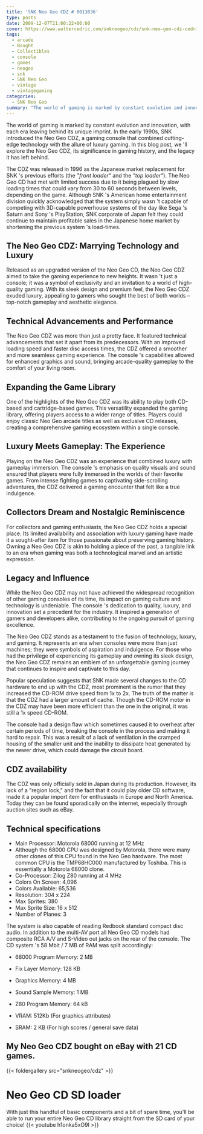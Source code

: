 ```yaml
---
title: 'SNK Neo Geo CDZ # 0013836'
type: posts
date: 2009-12-07T21:00:22+00:00
cover: https://www.waltercedric.com/snkneogeo/cdz/snk-neo-geo-cdz-cedricwalter-1.webp
tags:
  - arcade
  - Bought
  - Collectibles
  - console
  - games
  - neogeo
  - snk
  - SNK Neo Geo
  - vintage
  - vintagegaming
categories:
  - SNK Neo Geo
summary: "The world of gaming is marked by constant evolution and innovation, with each era leaving behind its unique imprint. In the early 1990s, SNK introduced the Neo Geo CDZ, a gaming console that combined cutting-edge technology with the allure of luxury gaming. In this blog post, we 'll explore the Neo Geo CDZ, its significance in gaming history, and the legacy it has left behind."
---
```

The world of gaming is marked by constant evolution and innovation, with each era leaving behind its unique imprint. In the early 1990s, SNK introduced the Neo Geo CDZ, a gaming console that combined cutting-edge technology with the allure of luxury gaming. In this blog post, we 'll explore the Neo Geo CDZ, its significance in gaming history, and the legacy it has left behind.

The CDZ was released in 1996 as the Japanese market replacement for SNK 's previous efforts (the _"front loader"_ and the _"top loader"_). The Neo Geo CD had met with limited success due to it being plagued by slow loading times that could vary from 30 to 60 seconds between levels, depending on the game. Although SNK 's American home entertainment division quickly acknowledged that the system simply wasn 't capable of competing with 3D-capable powerhouse systems of the day like Sega 's Saturn and Sony 's PlayStation, SNK corporate of Japan felt they could continue to maintain profitable sales in the Japanese home market by shortening the previous system 's load-times.

## The Neo Geo CDZ: Marrying Technology and Luxury

Released as an upgraded version of the Neo Geo CD, the Neo Geo CDZ aimed to take the gaming experience to new heights. It wasn 't just a console; it was a symbol of exclusivity and an invitation to a world of high-quality gaming. With its sleek design and premium feel, the Neo Geo CDZ exuded luxury, appealing to gamers who sought the best of both worlds – top-notch gameplay and aesthetic elegance.

## Technical Advancements and Performance

The Neo Geo CDZ was more than just a pretty face. It featured technical advancements that set it apart from its predecessors. With an improved loading speed and faster disc access times, the CDZ offered a smoother and more seamless gaming experience. The console 's capabilities allowed for enhanced graphics and sound, bringing arcade-quality gameplay to the comfort of your living room.

## Expanding the Game Library

One of the highlights of the Neo Geo CDZ was its ability to play both CD-based and cartridge-based games. This versatility expanded the gaming library, offering players access to a wider range of titles. Players could enjoy classic Neo Geo arcade titles as well as exclusive CD releases, creating a comprehensive gaming ecosystem within a single console.

## Luxury Meets Gameplay: The Experience

Playing on the Neo Geo CDZ was an experience that combined luxury with gameplay immersion. The console 's emphasis on quality visuals and sound ensured that players were fully immersed in the worlds of their favorite games. From intense fighting games to captivating side-scrolling adventures, the CDZ delivered a gaming encounter that felt like a true indulgence.

## Collectors Dream and Nostalgic Reminiscence

For collectors and gaming enthusiasts, the Neo Geo CDZ holds a special place. Its limited availability and association with luxury gaming have made it a sought-after item for those passionate about preserving gaming history. Owning a Neo Geo CDZ is akin to holding a piece of the past, a tangible link to an era when gaming was both a technological marvel and an artistic expression.

## Legacy and Influence

While the Neo Geo CDZ may not have achieved the widespread recognition of other gaming consoles of its time, its impact on gaming culture and technology is undeniable. The console 's dedication to quality, luxury, and innovation set a precedent for the industry. It inspired a generation of gamers and developers alike, contributing to the ongoing pursuit of gaming excellence.

The Neo Geo CDZ stands as a testament to the fusion of technology, luxury, and gaming. It represents an era when consoles were more than just machines; they were symbols of aspiration and indulgence. For those who had the privilege of experiencing its gameplay and owning its sleek design, the Neo Geo CDZ remains an emblem of an unforgettable gaming journey that continues to inspire and captivate to this day.

Popular speculation suggests that SNK made several changes to the CD hardware to end up with the CDZ, most prominent is the rumor that they increased the CD-ROM drive speed from 1x to 2x. The truth of the matter is that the CDZ had a larger amount of cache. Though the CD-ROM motor in the CDZ may have been more efficient than the one in the original, it was still a 1x speed CD-ROM.

The console had a design flaw which sometimes caused it to overheat after certain periods of time, breaking the console in the process and making it hard to repair. This was a result of a lack of ventilation in the cramped housing of the smaller unit and the inability to dissipate heat generated by the newer drive, which could damage the circuit board.

## CDZ availability

The CDZ was only officially sold in Japan during its production. However, its lack of a "region lock," and the fact that it could play older CD software, made it a popular import item for enthusiasts in Europe and North America. Today they can be found sporadically on the internet, especially through auction sites such as eBay.

## Technical specifications

  * Main Processor: Motorola 68000 running at 12 MHz
  * Although the 68000 CPU was designed by Motorola, there were many other clones of this CPU found in the Neo Geo hardware. The most common CPU is the TMP68HC000 manufactured by Toshiba. This is essentially a Motorola 68000 clone.
  * Co-Processor: Zilog Z80 running at 4 MHz
  * Colors On Screen: 4,096
  * Colors Available: 65,536
  * Resolution: 304 x 224
  * Max Sprites: 380
  * Max Sprite Size: 16 x 512
  * Number of Planes: 3

The system is also capable of reading Redbook standard compact disc audio.
In addition to the multi-AV port all Neo Geo CD models had composite RCA A/V and S-Video out jacks on the rear of the console.
The CD system 's 58 Mbit / 7 MB of RAM was split accordingly:
  * 68000 Program Memory: 2 MB
  * Fix Layer Memory: 128 KB
  * Graphics Memory: 4 MB
  * Sound Sample Memory: 1 MB
  * Z80 Program Memory: 64 kB

  * VRAM: 512Kb (For graphics attributes)
  * SRAM: 2 KB (For high scores / general save data)

## My Neo Geo CDZ bought on eBay with 21 CD games.

{{< foldergallery src="snkneogeo/cdz" >}}

# Neo Geo CD SD loader
With just this handful of basic components and a bit of spare time, you'll be able to run your entire Neo Geo CD library straight from the SD card of your choice!
{{< youtube h1onka5xO9I >}}